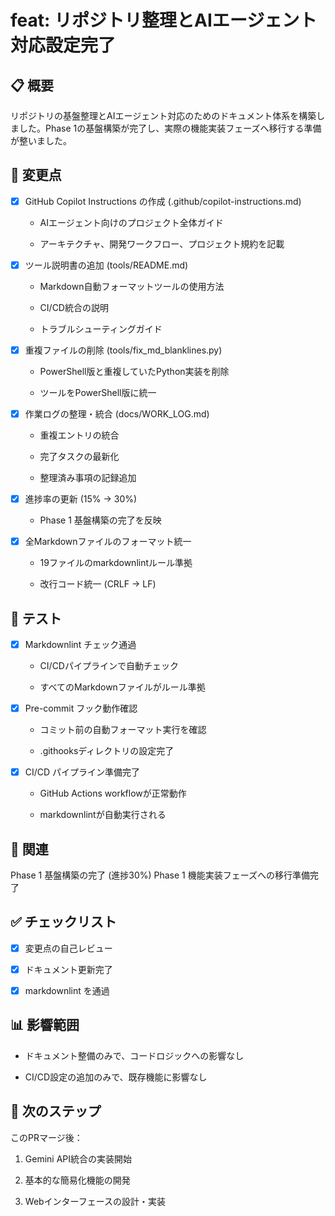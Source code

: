 ﻿# feat: リポジトリ整理とAIエージェント対応設定完了

## 📋 概要

リポジトリの基盤整理とAIエージェント対応のためのドキュメント体系を構築しました。Phase 1の基盤構築が完了し、実際の機能実装フェーズへ移行する準備が整いました。

## 🔧 変更点

- [x] GitHub Copilot Instructions の作成 (.github/copilot-instructions.md)

  - AIエージェント向けのプロジェクト全体ガイド

  - アーキテクチャ、開発ワークフロー、プロジェクト規約を記載

- [x] ツール説明書の追加 (tools/README.md)

  - Markdown自動フォーマットツールの使用方法

  - CI/CD統合の説明

  - トラブルシューティングガイド

- [x] 重複ファイルの削除 (tools/fix_md_blanklines.py)

  - PowerShell版と重複していたPython実装を削除

  - ツールをPowerShell版に統一

- [x] 作業ログの整理・統合 (docs/WORK_LOG.md)

  - 重複エントリの統合

  - 完了タスクの最新化

  - 整理済み事項の記録追加

- [x] 進捗率の更新 (15% → 30%)

  - Phase 1 基盤構築の完了を反映

- [x] 全Markdownファイルのフォーマット統一

  - 19ファイルのmarkdownlintルール準拠

  - 改行コード統一 (CRLF → LF)

## 🧪 テスト

- [x] Markdownlint チェック通過

  - CI/CDパイプラインで自動チェック

  - すべてのMarkdownファイルがルール準拠

- [x] Pre-commit フック動作確認

  - コミット前の自動フォーマット実行を確認

  - .githooksディレクトリの設定完了

- [x] CI/CD パイプライン準備完了

  - GitHub Actions workflowが正常動作

  - markdownlintが自動実行される

## 🔗 関連

Phase 1 基盤構築の完了 (進捗30%)
Phase 1 機能実装フェーズへの移行準備完了

## ✅ チェックリスト

- [x] 変更点の自己レビュー

- [x] ドキュメント更新完了

- [x] markdownlint を通過

## 📊 影響範囲

- ドキュメント整備のみで、コードロジックへの影響なし

- CI/CD設定の追加のみで、既存機能に影響なし

## 🎯 次のステップ

このPRマージ後：

1. Gemini API統合の実装開始

2. 基本的な簡易化機能の開発

3. Webインターフェースの設計・実装


